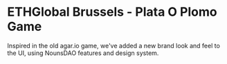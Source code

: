 # ETHGlobal Brussels - Plata O Plomo Game

Inspired in the old agar.io game, we've added a new brand look and feel to the UI, using NounsDAO features and design system.
